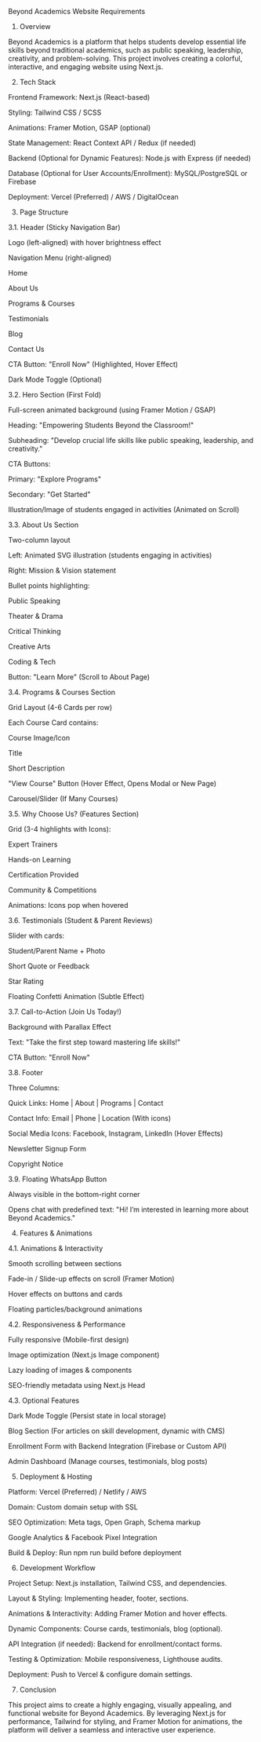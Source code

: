 Beyond Academics Website Requirements

1. Overview

Beyond Academics is a platform that helps students develop essential life skills beyond traditional academics, such as public speaking, leadership, creativity, and problem-solving. This project involves creating a colorful, interactive, and engaging website using Next.js.

2. Tech Stack

Frontend Framework: Next.js (React-based)

Styling: Tailwind CSS / SCSS

Animations: Framer Motion, GSAP (optional)

State Management: React Context API / Redux (if needed)

Backend (Optional for Dynamic Features): Node.js with Express (if needed)

Database (Optional for User Accounts/Enrollment): MySQL/PostgreSQL or Firebase

Deployment: Vercel (Preferred) / AWS / DigitalOcean

3. Page Structure

3.1. Header (Sticky Navigation Bar)

Logo (left-aligned) with hover brightness effect

Navigation Menu (right-aligned)

Home

About Us

Programs & Courses

Testimonials

Blog

Contact Us

CTA Button: "Enroll Now" (Highlighted, Hover Effect)

Dark Mode Toggle (Optional)

3.2. Hero Section (First Fold)

Full-screen animated background (using Framer Motion / GSAP)

Heading: "Empowering Students Beyond the Classroom!"

Subheading: "Develop crucial life skills like public speaking, leadership, and creativity."

CTA Buttons:

Primary: "Explore Programs"

Secondary: "Get Started"

Illustration/Image of students engaged in activities (Animated on Scroll)

3.3. About Us Section

Two-column layout

Left: Animated SVG illustration (students engaging in activities)

Right: Mission & Vision statement

Bullet points highlighting:

Public Speaking

Theater & Drama

Critical Thinking

Creative Arts

Coding & Tech

Button: "Learn More" (Scroll to About Page)

3.4. Programs & Courses Section

Grid Layout (4-6 Cards per row)

Each Course Card contains:

Course Image/Icon

Title

Short Description

"View Course" Button (Hover Effect, Opens Modal or New Page)

Carousel/Slider (If Many Courses)

3.5. Why Choose Us? (Features Section)

Grid (3-4 highlights with Icons):

Expert Trainers

Hands-on Learning

Certification Provided

Community & Competitions

Animations: Icons pop when hovered

3.6. Testimonials (Student & Parent Reviews)

Slider with cards:

Student/Parent Name + Photo

Short Quote or Feedback

Star Rating

Floating Confetti Animation (Subtle Effect)

3.7. Call-to-Action (Join Us Today!)

Background with Parallax Effect

Text: "Take the first step toward mastering life skills!"

CTA Button: "Enroll Now"

3.8. Footer

Three Columns:

Quick Links: Home | About | Programs | Contact

Contact Info: Email | Phone | Location (With icons)

Social Media Icons: Facebook, Instagram, LinkedIn (Hover Effects)

Newsletter Signup Form

Copyright Notice

3.9. Floating WhatsApp Button

Always visible in the bottom-right corner

Opens chat with predefined text: "Hi! I’m interested in learning more about Beyond Academics."

4. Features & Animations

4.1. Animations & Interactivity

Smooth scrolling between sections

Fade-in / Slide-up effects on scroll (Framer Motion)

Hover effects on buttons and cards

Floating particles/background animations

4.2. Responsiveness & Performance

Fully responsive (Mobile-first design)

Image optimization (Next.js Image component)

Lazy loading of images & components

SEO-friendly metadata using Next.js Head

4.3. Optional Features

Dark Mode Toggle (Persist state in local storage)

Blog Section (For articles on skill development, dynamic with CMS)

Enrollment Form with Backend Integration (Firebase or Custom API)

Admin Dashboard (Manage courses, testimonials, blog posts)

5. Deployment & Hosting

Platform: Vercel (Preferred) / Netlify / AWS

Domain: Custom domain setup with SSL

SEO Optimization: Meta tags, Open Graph, Schema markup

Google Analytics & Facebook Pixel Integration

Build & Deploy: Run npm run build before deployment

6. Development Workflow

Project Setup: Next.js installation, Tailwind CSS, and dependencies.

Layout & Styling: Implementing header, footer, sections.

Animations & Interactivity: Adding Framer Motion and hover effects.

Dynamic Components: Course cards, testimonials, blog (optional).

API Integration (if needed): Backend for enrollment/contact forms.

Testing & Optimization: Mobile responsiveness, Lighthouse audits.

Deployment: Push to Vercel & configure domain settings.

7. Conclusion

This project aims to create a highly engaging, visually appealing, and functional website for Beyond Academics. By leveraging Next.js for performance, Tailwind for styling, and Framer Motion for animations, the platform will deliver a seamless and interactive user experience.

